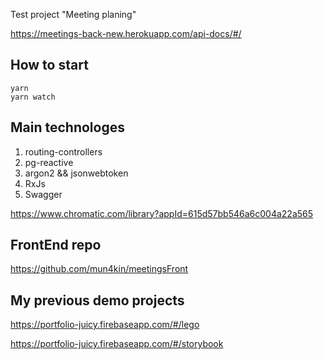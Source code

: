 Test project "Meeting planing"

https://meetings-back-new.herokuapp.com/api-docs/#/
## How to start
 
```
yarn
yarn watch
```

## Main technologes
1. routing-controllers
2. pg-reactive
3. argon2 && jsonwebtoken
4. RxJs 
5. Swagger

https://www.chromatic.com/library?appId=615d57bb546a6c004a22a565

## FrontEnd repo
https://github.com/mun4kin/meetingsFront
## My previous demo projects
https://portfolio-juicy.firebaseapp.com/#/lego

https://portfolio-juicy.firebaseapp.com/#/storybook
